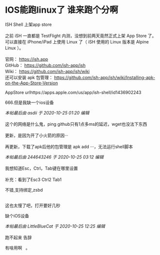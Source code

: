 # IOS能跑linux了 谁来跑个分啊


ISH Shell 上架app store<br />
<br />
之前 iSH 一直都是 TestFlight 内测，没想到前两天竟然正式上架 App Store 了。可以直接在 iPhone/iPad 上使用 Linux 了（ iSH 使用的 Linux 版本是 Alpine Linux ）。<br />
<br />
官网： https://ish.app<br />
GitHub： https://github.com/ish-app/ish<br />
Wiki： https://github.com/ish-app/ish/wiki<br />
还可以安装 apk 包管理： https://github.com/ish-app/ish/wiki/Installing-apk-on-the-App-Store-Version

AppStore urlhttps://apps.apple.com/us/app/ish-shell/id1436902243

666.但是我缺一个ios设备

<i class="pstatus"> 本帖最后由 asdii 于 2020-10-25 01:20 编辑 </i><br />
<br />
这个的网络是什么鬼，ping github只有1点多ms的延迟，wget也没法下东西<br />
<br />
更新，是因为开了小火箭的原因···<br />
<br />
再更新，下载了apk后他的包管理是 apk add ···，无法运行shell脚本

<i class="pstatus"> 本帖最后由 244643246 于 2020-10-25 03:12 编辑 </i><br />
<br />
我想知道Esc，Ctrl，Tab键在哪里设置<br />
<br />
补充：看到了Esc3 Ctrl2 Tab1

不错,支持绑定,zsbd<img src="static/image/smiley/default/lol.gif" smilieid="12" border="0" alt="" /><img id="aimg_bVDuv" onclick="zoom(this, this.src, 0, 0, 0)" class="zoom" src="https://cdn.jsdelivr.net/gh/hishis/forum-master/public/images/patch.gif" onmouseover="img_onmouseoverfunc(this)" onload="thumbImg(this)" border="0" alt="" />

<img id="aimg_dr191" onclick="zoom(this, this.src, 0, 0, 0)" class="zoom" src="https://i.loli.net/2020/10/25/GCwH2BJqUnEkVbt.png" onmouseover="img_onmouseoverfunc(this)" onload="thumbImg(this)" border="0" alt="" /><br />
<img id="aimg_y0ocO" onclick="zoom(this, this.src, 0, 0, 0)" class="zoom" src="https://i.loli.net/2020/10/25/5OQitGFPfhUMJaw.png" onmouseover="img_onmouseoverfunc(this)" onload="thumbImg(this)" border="0" alt="" /><br />
<br />
这也太慢了吧，打开要好几秒

缺个iOS设备

<i class="pstatus"> 本帖最后由 LittleBlueCat 于 2020-10-25 12:25 编辑 </i><br />
<br />
跑不起来 告辞<img id="aimg_UEkcJ" onclick="zoom(this, this.src, 0, 0, 0)" class="zoom" src="https://img.miku.cool/2020/10/25/1.jpg" onmouseover="img_onmouseoverfunc(this)" onload="thumbImg(this)" border="0" alt="" />

有啥用啊&nbsp; &nbsp;。
